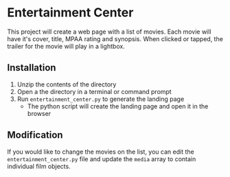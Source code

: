 # Entertainment Center

This project will create a web page with a list of movies.  Each movie will have it's cover, title, MPAA rating and synopsis.  When clicked or tapped, the trailer for the movie will play in a lightbox.

## Installation

1. Unzip the contents of the directory
2. Open a the directory in a terminal or command prompt
3. Run `entertainment_center.py` to generate the landing page
    - The python script will create the landing page and open it in the browser

## Modification

If you would like to change the movies on the list, you can edit the `entertainment_center.py` file and update the `media` array to contain individual film objects.
